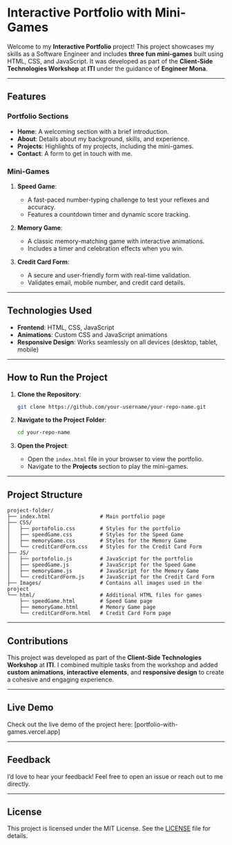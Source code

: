 # **Interactive Portfolio with Mini-Games**  

Welcome to my **Interactive Portfolio** project! This project showcases my skills as a Software Engineer and includes **three fun mini-games** built using HTML, CSS, and JavaScript. It was developed as part of the **Client-Side Technologies Workshop** at **ITI** under the guidance of **Engineer Mona**.  

---

## **Features**  

### **Portfolio Sections**  
- **Home**: A welcoming section with a brief introduction.  
- **About**: Details about my background, skills, and experience.  
- **Projects**: Highlights of my projects, including the mini-games.  
- **Contact**: A form to get in touch with me.  

### **Mini-Games**  
1. **Speed Game**:  
   - A fast-paced number-typing challenge to test your reflexes and accuracy.  
   - Features a countdown timer and dynamic score tracking.  

2. **Memory Game**:  
   - A classic memory-matching game with interactive animations.  
   - Includes a timer and celebration effects when you win.  

3. **Credit Card Form**:  
   - A secure and user-friendly form with real-time validation.  
   - Validates email, mobile number, and credit card details.  

---

## **Technologies Used**  
- **Frontend**: HTML, CSS, JavaScript  
- **Animations**: Custom CSS and JavaScript animations  
- **Responsive Design**: Works seamlessly on all devices (desktop, tablet, mobile)  

---

## **How to Run the Project**  

1. **Clone the Repository**:  
   ```bash
   git clone https://github.com/your-username/your-repo-name.git
   ```

2. **Navigate to the Project Folder**:  
   ```bash
   cd your-repo-name
   ```

3. **Open the Project**:  
   - Open the `index.html` file in your browser to view the portfolio.  
   - Navigate to the **Projects** section to play the mini-games.  

---

## **Project Structure**  

```
project-folder/
├── index.html                # Main portfolio page
├── CSS/
│   ├── portofolio.css        # Styles for the portfolio
│   ├── speedGame.css         # Styles for the Speed Game
│   ├── memoryGame.css        # Styles for the Memory Game
│   └── creditCardForm.css    # Styles for the Credit Card Form
├── JS/
│   ├── portofolio.js         # JavaScript for the portfolio
│   ├── speedGame.js          # JavaScript for the Speed Game
│   ├── memoryGame.js         # JavaScript for the Memory Game
│   └── creditCardForm.js     # JavaScript for the Credit Card Form
├── Images/                   # Contains all images used in the project
└── html/                     # Additional HTML files for games
    ├── speedGame.html        # Speed Game page
    ├── memoryGame.html       # Memory Game page
    └── creditCardForm.html   # Credit Card Form page
```

---

## **Contributions**  
This project was developed as part of the **Client-Side Technologies Workshop** at **ITI**. I combined multiple tasks from the workshop and added **custom animations**, **interactive elements**, and **responsive design** to create a cohesive and engaging experience.  

---

## **Live Demo**  
Check out the live demo of the project here: [portfolio-with-games.vercel.app]  

---

## **Feedback**  
I’d love to hear your feedback! Feel free to open an issue or reach out to me directly.  

---

## **License**  
This project is licensed under the MIT License. See the [LICENSE](LICENSE) file for details.  
